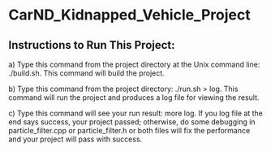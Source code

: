 # CarND_Kidnapped_Vehicle_Project
Instructions to Run This Project:
------------------------------------------------------------------------------------------------------------------------------------------
a)  Type this command from the project directory at the Unix command line: ./build.sh.  This command will build the project.

b)  Type this command from the project directory: ./run.sh > log.  This command will run the project and produces a log file for viewing 
    the result.
    
c)  Type this command will see your run result: more log.  If you log file at the end says success, your project passed; otherwise, do 
    some debugging in particle_filter.cpp or particle_filter.h or both files will fix the performance and your project will pass with 
    success.
    
